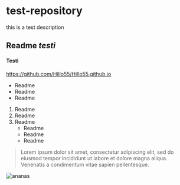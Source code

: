 # test-repository
this is a test description
## Readme *testi*
#### **Testi**
<https://github.com/Hillo55/Hillo55.github.io>
- Readme
- Readme
- Readme

1. Readme
2. Readme
3. Readme
    - Readme
    - Readme
    - Readme

> Lorem ipsum dolor sit amet, consectetur adipiscing elit, sed do eiusmod tempor incididunt ut labore et dolore magna aliqua. Venenatis a condimentum vitae sapien pellentesque.

![ananas](https://pngimg.com/uploads/pineapple/pineapple_PNG2728.png)


